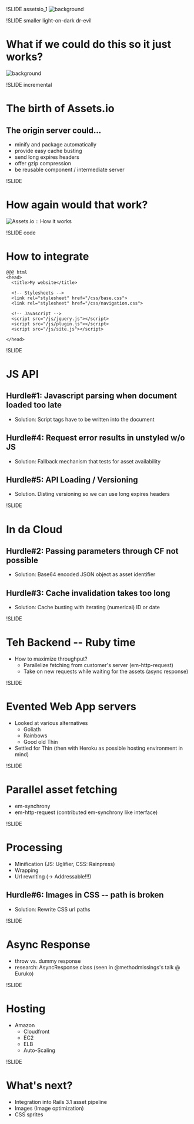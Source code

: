 !SLIDE assetsio_1
![background](assetsio_1.jpg "Assets.io")

!SLIDE smaller light-on-dark dr-evil
# What if we could do this so it just works?
![background](dr-evil.jpg "Dr. Evil")

!SLIDE incremental
# The birth of Assets.io
## The origin server could...
* minify and package automatically
* provide easy cache busting
* send long expires headers
* offer gzip compression
* be reusable component / intermediate server

!SLIDE
# How again would that work?
![Assets.io :: How it works](howitworks.png)

!SLIDE code
# How to integrate
    @@@ html
    <head>
      <title>My website</title>

      <!-- Stylesheets -->
      <link rel="stylesheet" href="/css/base.css">
      <link rel="stylesheet" href="/css/navigation.css">

      <!-- Javascript -->
      <script src="/js/jquery.js"></script>
      <script src="/js/plugin.js"></script>
      <script src="/js/site.js"></script>

    </head>

<!-- TODO: structure the rest of the content into slides and transform into
           problem/solution style-->
!SLIDE
# JS API
## Hurdle#1: Javascript parsing when document loaded too late
* Solution: Script tags have to be written into the document

## Hurdle#4: Request error results in unstyled w/o JS
* Solution: Fallback mechanism that tests for asset availability

## Hurdle#5: API Loading / Versioning
* Solution. Disting versioning so we can use long expires headers

!SLIDE
# In da Cloud
## Hurdle#2: Passing parameters through CF not possible
* Solution: Base64 encoded JSON object as asset identifier

## Hurdle#3: Cache invalidation takes too long
* Solution: Cache busting with iterating (numerical) ID or date

!SLIDE
# Teh Backend -- Ruby time
* How to maximize throughput?
  - Parallelize fetching from customer's server (em-http-request)
  - Take on new requests while waiting for the assets (async response)
<!-- could use an image, huh? -->

!SLIDE
# Evented Web App servers
* Looked at various alternatives
  - Goliath
  - Rainbows
  - Good old Thin
* Settled for Thin (then with Heroku as possible hosting environment in mind)
<!-- show code, how does it look in Goliath/em-synchrony vs. Thin -->

!SLIDE
# Parallel asset fetching
* em-synchrony
* em-http-request (contributed em-synchrony like interface)

!SLIDE
# Processing
* Minification (JS: Uglifier, CSS: Rainpress)
* Wrapping
* Url rewriting (-> Addressable!!!)

## Hurdle#6: Images in CSS -- path is broken
* Solution: Rewrite CSS url paths

!SLIDE
# Async Response
* throw vs. dummy response
* research: AsyncResponse class (seen in @methodmissings's talk @ Euruko)
<!-- show code -->

!SLIDE
# Hosting
* Amazon
  - Cloudfront
  - EC2
  - ELB
  - Auto-Scaling

!SLIDE
# What's next?
* Integration into Rails 3.1 asset pipeline
* Images (Image optimization)
* CSS sprites
